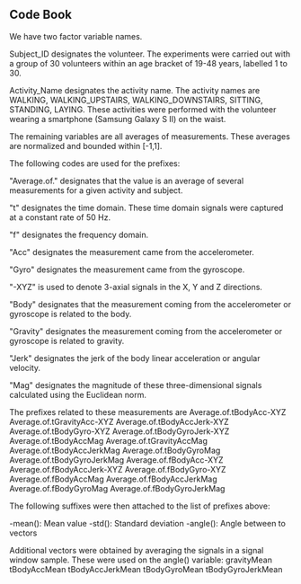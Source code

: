 ## Code Book

We have two factor variable names.

Subject_ID designates the volunteer. The experiments were carried out with a group of 30 volunteers within an age bracket of 19-48 years, labelled 1 to 30.

Activity_Name designates the activity name. The activity names are WALKING, WALKING_UPSTAIRS,	WALKING_DOWNSTAIRS, SITTING, STANDING, LAYING. 
These activities were performed with the volunteer wearing a smartphone (Samsung Galaxy S II) on the waist.
	
The remaining variables are all averages of measurements. These averages are normalized and bounded within [-1,1]. 

The following codes are used for the prefixes:

"Average.of." designates that the value is an average of several measurements for a given activity and subject.

"t" designates the time domain.	These time domain signals were captured at a constant rate of 50 Hz.

"f" designates the frequency domain.

"Acc" designates the measurement came from the accelerometer.

"Gyro" designates the measurement came from the gyroscope.

"-XYZ" is used to denote 3-axial signals in the X, Y and Z directions.

"Body" designates that the measurement coming from the accelerometer or gyroscope is related to the body.

"Gravity" designates the measurement coming from the accelerometer or gyroscope is related to gravity.

"Jerk" designates the jerk of the body linear acceleration or angular velocity.

"Mag" designates the magnitude of these three-dimensional signals calculated using the Euclidean norm.

The prefixes related to these measurements are
Average.of.tBodyAcc-XYZ
Average.of.tGravityAcc-XYZ
Average.of.tBodyAccJerk-XYZ
Average.of.tBodyGyro-XYZ
Average.of.tBodyGyroJerk-XYZ
Average.of.tBodyAccMag
Average.of.tGravityAccMag
Average.of.tBodyAccJerkMag
Average.of.tBodyGyroMag
Average.of.tBodyGyroJerkMag
Average.of.fBodyAcc-XYZ
Average.of.fBodyAccJerk-XYZ
Average.of.fBodyGyro-XYZ
Average.of.fBodyAccMag
Average.of.fBodyAccJerkMag
Average.of.fBodyGyroMag
Average.of.fBodyGyroJerkMag

The following suffixes were then attached to the list of prefixes above:

-mean(): Mean value
-std(): Standard deviation
-angle(): Angle between to vectors

Additional vectors were obtained by averaging the signals in a signal window sample. These were used on the angle() variable:
gravityMean
tBodyAccMean
tBodyAccJerkMean
tBodyGyroMean
tBodyGyroJerkMean